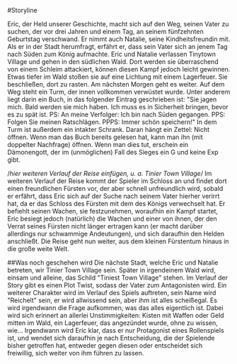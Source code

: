 #Storyline

Eric, der Held unserer Geschichte, macht sich auf den Weg, seinen Vater zu suchen, der vor drei Jahren und einem Tag, an seinem fünfzehnten Geburtstag verschwand. Er nimmt auch Natalie, seine Kindheitsfreundin mit. Als er in der Stadt herumfragt, erfährt er, dass sein Vater sich an jenem Tag nach Süden zum König aufmachte. Eric und Natalie verlassen Tinytown Village und gehen in den südlichen Wald. Dort werden sie überraschend von einem Schleim attackiert, können diesen Kampf jedoch leicht gewinnen. Etwas tiefer im Wald stoßen sie auf eine Lichtung mit einem Lagerfeuer. Sie beschließen, dort zu rasten. Am nächsten Morgen geht es weiter. Auf dem Weg steht ein Turm, der innen vollkommen verwüstet wurde. Unter anderem liegt darin ein Buch, in das folgender Eintrag geschrieben ist: "Sie jagen mich. Bald werden sie mich haben. Ich muss es in Sicherheit bringen, bevor es zu spät ist.
PS: An meine Verfolger: Ich bin nach Süden gegangen.
PPS: Folgen Sie meinen Ratschlägen.
PPPS: Immer schön speichern!"
In dem Turm ist außerdem ein intakter Schrank. Daran hängt ein Zettel: Nicht öffnen. Wenn man das Buch bereits gelesen hat, kann man ihn (mit doppelter Nachfrage) öffnen. Wenn man dies tut, erschein ein Dämonengott, der im (unmöglichen) Fall des Sieges ein G und keine Exp gibt.

/*hier weiteren Verlauf der Reise einfügen, u. a. Tinier Town Village*/
Im weiteren Verlauf der Reise kommt der Spieler im Schloss an und findet dort einen freundlichen Fürsten vor, der aber schnell unfreundlich wird, sobald er erfährt, dass Eric sich auf der Suche nach seinem Vater hierher verirrt hat, da er das Schloss des Fürsten mit dem des Königs verwechselt hat. Er befiehlt seinen Wachen, sie festzunehmen, woraufhin ein Kampf startet, Eric besiegt jedoch (natürlich) die Wachen und einer von ihnen, der den Verrat seines Fürsten nicht länger ertragen kann (er macht darüber allerdings nur schwammige Andeutungen), und sich daraufhin den Helden anschließt.
Die Reise geht nun weiter, aus dem kleinen Fürstentum hinaus in die große weite Welt.



##Was noch geschehen wird
Die nächste Stadt, welche Eric und Natalie betreten, wir Tinier Town Village sein.
Später in irgendeinem Wald wird, einsam und alleine, das Schild "Tiniest Town Village" stehen.
Im Verlauf der Story gibt es einen Plot Twist, sodass der Vater zum Antagonisten wird.
Ein weiterer Charakter wird im Verlauf des Spiels auftreten, sein Name wird "Reichelt" sein, er wird allwissend sein, aber ihm ist alles scheißegal.
Es wird irgendwann die Frage aufkommen, was das alles eigentlich ist. Dabei wird sich erinnert an allerlei Unstimmigkeiten: Kisten mit Waffen oder Geld mitten im Wald, ein Lagerfeuer, das angezündet wurde, ohne zu wissen, wie...
Irgendwann wird Eric klar, dass er nur Protagonist eines Rollenspiels ist, und wendet sich daraufhin je nach Entscheidung, die der Spielende bisher getroffen hat, entweder gegen diesen oder entscheidet sich freiwillig, sich weiter von ihm führen zu lassen.